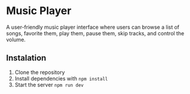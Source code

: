 # Music Player

A user-friendly music player interface where users can browse a list of songs, favorite them, play them, pause them, skip tracks, and control the volume.

## Instalation

1. Clone the repository
2. Install dependencies with `npm install`
3. Start the server `npm run dev`
